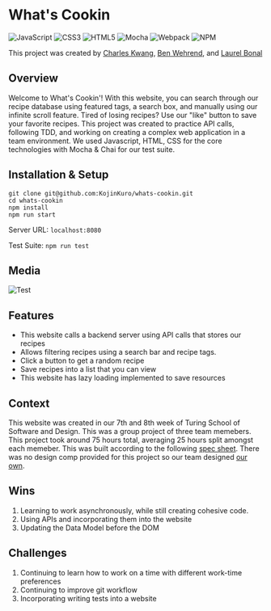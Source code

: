 # What's Cookin

![JavaScript](https://img.shields.io/badge/javascript-%23323330.svg?style=for-the-badge&logo=javascript&logoColor=%23F7DF1E) ![CSS3](https://img.shields.io/badge/css3-%231572B6.svg?style=for-the-badge&logo=css3&logoColor=white) ![HTML5](https://img.shields.io/badge/html5-%23E34F26.svg?style=for-the-badge&logo=html5&logoColor=white) ![Mocha](https://img.shields.io/badge/-mocha-%238D6748?style=for-the-badge&logo=mocha&logoColor=white) ![Webpack](https://img.shields.io/badge/webpack-%238DD6F9.svg?style=for-the-badge&logo=webpack&logoColor=black) ![NPM](https://img.shields.io/badge/NPM-%23CB3837.svg?style=for-the-badge&logo=npm&logoColor=white)

This project was created by [Charles Kwang](https://github.com/KojinKuro), [Ben Wehrend](https://github.com/BenWehrend), and [Laurel Bonal](https://github.com/laurelbonal)

## Overview

Welcome to What's Cookin'! With this website, you can search through our recipe database using featured tags, a search box, and manually using our infinite scroll feature. Tired of losing recipes? Use our "like" button to save your favorite recipes.  This project was created to practice API calls, following TDD, and working on creating a complex web application in a team environment. We used Javascript, HTML, CSS for the core technologies with Mocha & Chai for our test suite.

## Installation & Setup

```
git clone git@github.com:KojinKuro/whats-cookin.git
cd whats-cookin
npm install
npm run start
```
Server URL: `localhost:8080`

Test Suite: `npm run test`

## Media
![Test](https://i.ibb.co/0j8tws3/Kapture-2024-03-31-at-15-09-45.gif)

## Features

- This website calls a backend server using API calls that stores our recipes
- Allows filtering recipes using a search bar and recipe tags.
- Click a button to get a random recipe
- Save recipes into a list that you can view
- This website has lazy loading implemented to save resources

## Context

This website was created in our 7th and 8th week of Turing School of Software and Design. This was a group project of three team memebers. This project took around 75 hours total, averaging 25 hours split amongst each memeber. This was built according to the following [spec sheet](https://frontend.turing.edu/projects/module-2/whats-cookin-part-one.html). There was no design comp provided for this project so our team designed [our own](https://www.figma.com/file/sASmZkfzWbXObPqYVOh9vQ/Figma-basics?type=design&node-id=1669%3A162202&mode=design&t=KfxDWyuUGfOfMnEr-1).

## Wins  

1. Learning to work asynchronously, while still creating cohesive code.
2. Using APIs and incorporating them into the website
3. Updating the Data Model before the DOM

## Challenges

1. Continuing to learn how to work on a time with different work-time preferences
2. Continuing to improve git workflow
3. Incorporating writing tests into a website
